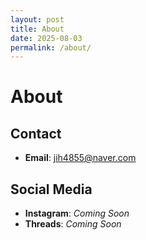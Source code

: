 ```yaml
---
layout: post
title: About
date: 2025-08-03
permalink: /about/
---
```


# About

## Contact
- **Email**: jih4855@naver.com

## Social Media
- **Instagram**: *Coming Soon*
- **Threads**: *Coming Soon*
